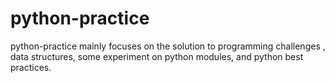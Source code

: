 # python-practice
python-practice mainly focuses on the solution to programming challenges , data structures, some experiment on python modules, and python best practices.
